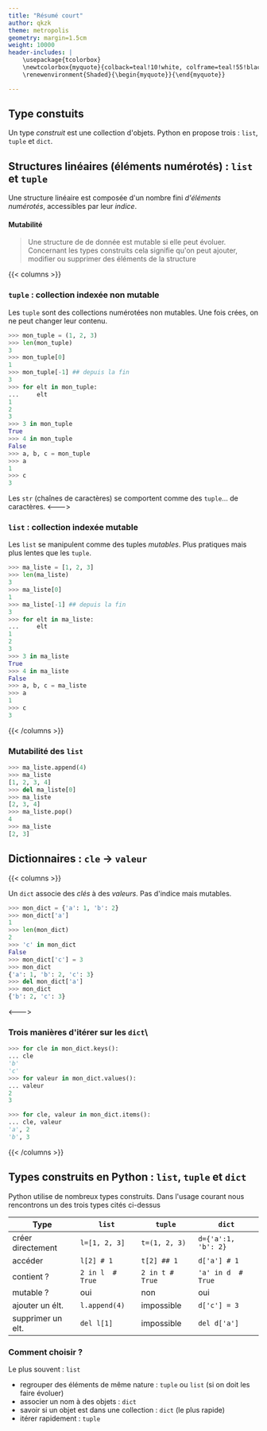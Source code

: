 ```yaml
---
title: "Résumé court"
author: qkzk
theme: metropolis
geometry: margin=1.5cm
weight: 10000
header-includes: |
    \usepackage{tcolorbox}
    \newtcolorbox{myquote}{colback=teal!10!white, colframe=teal!55!black}
    \renewenvironment{Shaded}{\begin{myquote}}{\end{myquote}}

---
```


## Type constuits

Un type _construit_ est une collection d'objets. Python en propose trois : `list`, `tuple` et `dict`.

## Structures linéaires (éléments numérotés) : `list` et `tuple`

Une structure linéaire est composée d'un nombre fini _d'éléments numérotés_, accessibles par leur _indice_.

#### Mutabilité 

> Une structure de de donnée est mutable si elle peut évoluer.
> Concernant les types construits cela signifie qu'on peut ajouter, modifier
> ou supprimer des éléments de la structure

{{< columns >}}


### `tuple` : collection indexée non mutable

Les `tuple` sont des collections numérotées non mutables. Une fois crées, on ne peut changer leur contenu.

```python
>>> mon_tuple = (1, 2, 3)
>>> len(mon_tuple)
3
>>> mon_tuple[0]
1
>>> mon_tuple[-1] ## depuis la fin
3
>>> for elt in mon_tuple:
...     elt
1
2
3
>>> 3 in mon_tuple
True
>>> 4 in mon_tuple
False
>>> a, b, c = mon_tuple
>>> a
1
>>> c
3
```

Les `str` (chaînes de caractères) se comportent comme des `tuple`... de caractères.
<--->




### `list` : collection indexée mutable


Les `list` se manipulent comme des tuples _mutables_. Plus pratiques mais plus lentes que les `tuple`.

```python
>>> ma_liste = [1, 2, 3]
>>> len(ma_liste)
3
>>> ma_liste[0]
1
>>> ma_liste[-1] ## depuis la fin
3
>>> for elt in ma_liste:
...     elt
1
2
3
>>> 3 in ma_liste
True
>>> 4 in ma_liste
False
>>> a, b, c = ma_liste
>>> a
1
>>> c
3
```

{{< /columns >}}

### Mutabilité des `list`

```python
>>> ma_liste.append(4)
>>> ma_liste
[1, 2, 3, 4]
>>> del ma_liste[0]
>>> ma_liste
[2, 3, 4]
>>> ma_liste.pop()
4
>>> ma_liste
[2, 3]
```


## Dictionnaires : `cle` $\longrightarrow$ `valeur`

{{< columns >}}



Un `dict` associe des _clés_ à des _valeurs_. Pas d'indice mais mutables.


```python
>>> mon_dict = {'a': 1, 'b': 2}
>>> mon_dict['a']
1
>>> len(mon_dict)
2
>>> 'c' in mon_dict
False
>>> mon_dict['c'] = 3
>>> mon_dict
{'a': 1, 'b': 2, 'c': 3}
>>> del mon_dict['a']
>>> mon_dict
{'b': 2, 'c': 3}
```

<--->
### Trois manières d'itérer sur les `dict`\

```python
>>> for cle in mon_dict.keys():
... cle
'b'
'c'
>>> for valeur in mon_dict.values():
... valeur
2
3

>>> for cle, valeur in mon_dict.items():
... cle, valeur
'a', 2
'b', 3
```

{{< /columns >}}

## Types construits en Python : `list`, `tuple` et `dict`

Python utilise de nombreux types construits. Dans l'usage courant nous
rencontrons un des trois types cités ci-dessus


| Type              | `list`           | `tuple`         | `dict`              |
|-------------------|------------------|-----------------|---------------------|
| créer directement | `l=[1, 2, 3]`    | `t=(1, 2, 3)`   | `d={'a':1, 'b': 2}` |
| accéder           | `l[2] # 1`       | `t[2] ## 1`     | `d['a'] # 1`        |
| contient ?        | `2 in l  # True` | `2 in t # True` | `'a' in d  # True`  |
| mutable ?         | oui              | non             | oui                 |
| ajouter un élt.   | `l.append(4)`    | impossible      | `d['c'] = 3`        |
| supprimer un elt. | `del l[1]`       | impossible      | `del d['a']`        |

### Comment choisir ?

Le plus souvent : `list`

- regrouper des éléments de même nature : `tuple` ou `list` (si on doit les faire évoluer)
- associer un nom à des objets : `dict`
- savoir si un objet est dans une collection : `dict` (le plus rapide)
- itérer rapidement : `tuple`

